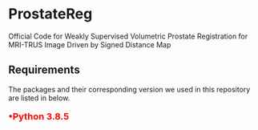 # ProstateReg
Official Code for Weakly Supervised Volumetric Prostate Registration for MRI-TRUS Image Driven by Signed Distance Map

## Requirements
The packages and their corresponding version we used in this repository are listed in below.

<p style="color:red;font-size:18px;"><strong>•Python 3.8.5</strong></p>

